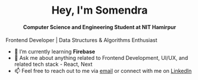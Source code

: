 <h1 align="center">
  Hey, I'm Somendra
</h1>


<h4 align="center">
 Computer Science and Engineering Student at NIT Hamirpur
</h4>


<p>Frontend Developer | Data Structures & Algorithms Enthusiast</p>

<!--
**somendraa11/somendraa11** is a ✨ _special_ ✨ repository because its `README.md` (this file) appears on your GitHub profile.

-->

<!--
- 🔭 I’m currently working on  
-->
- 🌱 I’m currently learning **Firebase**
- 💬 Ask me about anything related to Frontend Development, UI/UX, and related tech stack - React, Next
- 📫 Feel free to reach out to me via [email](somendra.nhn@gmail.com) or connect with me on [LinkedIn](https://www.linkedin.com/in/somendraaggarwal11/)
  <!--
-  👯 I’m looking to collaborate...
- 🤔 I’m looking for help with...
- 😄 Pronouns: ...
- ⚡ Fun fact: ...

-->
